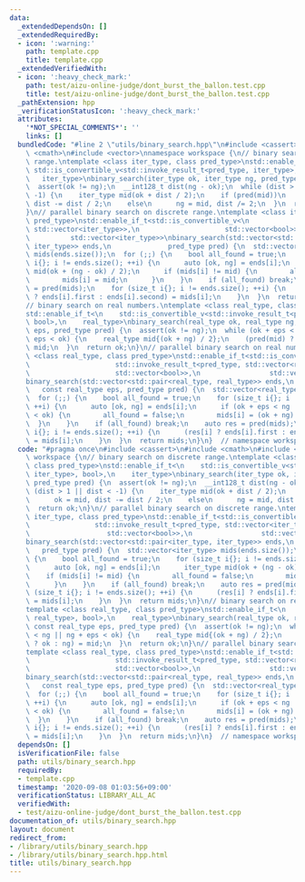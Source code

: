 ```yaml
---
data:
  _extendedDependsOn: []
  _extendedRequiredBy:
  - icon: ':warning:'
    path: template.cpp
    title: template.cpp
  _extendedVerifiedWith:
  - icon: ':heavy_check_mark:'
    path: test/aizu-online-judge/dont_burst_the_ballon.test.cpp
    title: test/aizu-online-judge/dont_burst_the_ballon.test.cpp
  _pathExtension: hpp
  _verificationStatusIcon: ':heavy_check_mark:'
  attributes:
    '*NOT_SPECIAL_COMMENTS*': ''
    links: []
  bundledCode: "#line 2 \"utils/binary_search.hpp\"\n#include <cassert>\n#include\
    \ <cmath>\n#include <vector>\nnamespace workspace {\n// binary search on discrete\
    \ range.\ntemplate <class iter_type, class pred_type>\nstd::enable_if_t<\n   \
    \ std::is_convertible_v<std::invoke_result_t<pred_type, iter_type>, bool>,\n \
    \   iter_type>\nbinary_search(iter_type ok, iter_type ng, pred_type pred) {\n\
    \  assert(ok != ng);\n  __int128_t dist(ng - ok);\n  while (dist > 1 || dist <\
    \ -1) {\n    iter_type mid(ok + dist / 2);\n    if (pred(mid))\n      ok = mid,\
    \ dist -= dist / 2;\n    else\n      ng = mid, dist /= 2;\n  }\n  return ok;\n\
    }\n// parallel binary search on discrete range.\ntemplate <class iter_type, class\
    \ pred_type>\nstd::enable_if_t<std::is_convertible_v<\n                     std::invoke_result_t<pred_type,\
    \ std::vector<iter_type>>,\n                     std::vector<bool>>,\n       \
    \          std::vector<iter_type>>\nbinary_search(std::vector<std::pair<iter_type,\
    \ iter_type>> ends,\n              pred_type pred) {\n  std::vector<iter_type>\
    \ mids(ends.size());\n  for (;;) {\n    bool all_found = true;\n    for (size_t\
    \ i{}; i != ends.size(); ++i) {\n      auto [ok, ng] = ends[i];\n      iter_type\
    \ mid(ok + (ng - ok) / 2);\n      if (mids[i] != mid) {\n        all_found = false;\n\
    \        mids[i] = mid;\n      }\n    }\n    if (all_found) break;\n    auto res\
    \ = pred(mids);\n    for (size_t i{}; i != ends.size(); ++i) {\n      (res[i]\
    \ ? ends[i].first : ends[i].second) = mids[i];\n    }\n  }\n  return mids;\n}\n\
    // binary search on real numbers.\ntemplate <class real_type, class pred_type>\n\
    std::enable_if_t<\n    std::is_convertible_v<std::invoke_result_t<pred_type, real_type>,\
    \ bool>,\n    real_type>\nbinary_search(real_type ok, real_type ng, const real_type\
    \ eps, pred_type pred) {\n  assert(ok != ng);\n  while (ok + eps < ng || ng +\
    \ eps < ok) {\n    real_type mid{(ok + ng) / 2};\n    (pred(mid) ? ok : ng) =\
    \ mid;\n  }\n  return ok;\n}\n// parallel binary search on real numbers.\ntemplate\
    \ <class real_type, class pred_type>\nstd::enable_if_t<std::is_convertible_v<\n\
    \                     std::invoke_result_t<pred_type, std::vector<real_type>>,\n\
    \                     std::vector<bool>>,\n                 std::vector<real_type>>\n\
    binary_search(std::vector<std::pair<real_type, real_type>> ends,\n           \
    \   const real_type eps, pred_type pred) {\n  std::vector<real_type> mids(ends.size());\n\
    \  for (;;) {\n    bool all_found = true;\n    for (size_t i{}; i != ends.size();\
    \ ++i) {\n      auto [ok, ng] = ends[i];\n      if (ok + eps < ng || ng + eps\
    \ < ok) {\n        all_found = false;\n        mids[i] = (ok + ng) / 2;\n    \
    \  }\n    }\n    if (all_found) break;\n    auto res = pred(mids);\n    for (size_t\
    \ i{}; i != ends.size(); ++i) {\n      (res[i] ? ends[i].first : ends[i].second)\
    \ = mids[i];\n    }\n  }\n  return mids;\n}\n}  // namespace workspace\n"
  code: "#pragma once\n#include <cassert>\n#include <cmath>\n#include <vector>\nnamespace\
    \ workspace {\n// binary search on discrete range.\ntemplate <class iter_type,\
    \ class pred_type>\nstd::enable_if_t<\n    std::is_convertible_v<std::invoke_result_t<pred_type,\
    \ iter_type>, bool>,\n    iter_type>\nbinary_search(iter_type ok, iter_type ng,\
    \ pred_type pred) {\n  assert(ok != ng);\n  __int128_t dist(ng - ok);\n  while\
    \ (dist > 1 || dist < -1) {\n    iter_type mid(ok + dist / 2);\n    if (pred(mid))\n\
    \      ok = mid, dist -= dist / 2;\n    else\n      ng = mid, dist /= 2;\n  }\n\
    \  return ok;\n}\n// parallel binary search on discrete range.\ntemplate <class\
    \ iter_type, class pred_type>\nstd::enable_if_t<std::is_convertible_v<\n     \
    \                std::invoke_result_t<pred_type, std::vector<iter_type>>,\n  \
    \                   std::vector<bool>>,\n                 std::vector<iter_type>>\n\
    binary_search(std::vector<std::pair<iter_type, iter_type>> ends,\n           \
    \   pred_type pred) {\n  std::vector<iter_type> mids(ends.size());\n  for (;;)\
    \ {\n    bool all_found = true;\n    for (size_t i{}; i != ends.size(); ++i) {\n\
    \      auto [ok, ng] = ends[i];\n      iter_type mid(ok + (ng - ok) / 2);\n  \
    \    if (mids[i] != mid) {\n        all_found = false;\n        mids[i] = mid;\n\
    \      }\n    }\n    if (all_found) break;\n    auto res = pred(mids);\n    for\
    \ (size_t i{}; i != ends.size(); ++i) {\n      (res[i] ? ends[i].first : ends[i].second)\
    \ = mids[i];\n    }\n  }\n  return mids;\n}\n// binary search on real numbers.\n\
    template <class real_type, class pred_type>\nstd::enable_if_t<\n    std::is_convertible_v<std::invoke_result_t<pred_type,\
    \ real_type>, bool>,\n    real_type>\nbinary_search(real_type ok, real_type ng,\
    \ const real_type eps, pred_type pred) {\n  assert(ok != ng);\n  while (ok + eps\
    \ < ng || ng + eps < ok) {\n    real_type mid{(ok + ng) / 2};\n    (pred(mid)\
    \ ? ok : ng) = mid;\n  }\n  return ok;\n}\n// parallel binary search on real numbers.\n\
    template <class real_type, class pred_type>\nstd::enable_if_t<std::is_convertible_v<\n\
    \                     std::invoke_result_t<pred_type, std::vector<real_type>>,\n\
    \                     std::vector<bool>>,\n                 std::vector<real_type>>\n\
    binary_search(std::vector<std::pair<real_type, real_type>> ends,\n           \
    \   const real_type eps, pred_type pred) {\n  std::vector<real_type> mids(ends.size());\n\
    \  for (;;) {\n    bool all_found = true;\n    for (size_t i{}; i != ends.size();\
    \ ++i) {\n      auto [ok, ng] = ends[i];\n      if (ok + eps < ng || ng + eps\
    \ < ok) {\n        all_found = false;\n        mids[i] = (ok + ng) / 2;\n    \
    \  }\n    }\n    if (all_found) break;\n    auto res = pred(mids);\n    for (size_t\
    \ i{}; i != ends.size(); ++i) {\n      (res[i] ? ends[i].first : ends[i].second)\
    \ = mids[i];\n    }\n  }\n  return mids;\n}\n}  // namespace workspace\n"
  dependsOn: []
  isVerificationFile: false
  path: utils/binary_search.hpp
  requiredBy:
  - template.cpp
  timestamp: '2020-09-08 01:03:56+09:00'
  verificationStatus: LIBRARY_ALL_AC
  verifiedWith:
  - test/aizu-online-judge/dont_burst_the_ballon.test.cpp
documentation_of: utils/binary_search.hpp
layout: document
redirect_from:
- /library/utils/binary_search.hpp
- /library/utils/binary_search.hpp.html
title: utils/binary_search.hpp
---
```

